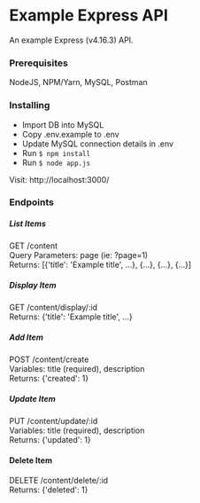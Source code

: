# Example Express API

An example Express (v4.16.3) API.

### Prerequisites

NodeJS, NPM/Yarn, MySQL, Postman

### Installing

- Import DB into MySQL
- Copy .env.example to .env
- Update MySQL connection details in .env
- Run ```$ npm install```
- Run ```$ node app.js```

Visit: http://localhost:3000/

### Endpoints

##### List Items
GET /content  
Query Parameters: page (ie: ?page=1)  
Returns: [{'title': 'Example title', ...}, {...}, {...}, {...}]

##### Display Item
GET /content/display/:id  
Returns: {'title': 'Example title', ...}

##### Add Item
POST /content/create  
Variables: title (required), description  
Returns: {'created': 1}

##### Update Item
PUT /content/update/:id  
Variables: title (required), description  
Returns: {'updated': 1}

#### Delete Item
DELETE /content/delete/:id  
Returns: {'deleted': 1}
